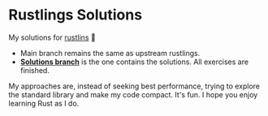 # Rustlings Solutions

My solutions for [rustlins](https://github.com/rust-lang/rustlings) 🦀
* Main branch remains the same as upstream rustlings.
* [**Solutions branch**](https://github.com/richard-kung/rustlings-solutions/tree/solutions) is the one contains the solutions. All exercises are finished.

My approaches are, instead of seeking best performance, trying to explore the standard library and make my code compact. It's fun. I hope you enjoy learning Rust as I do.
